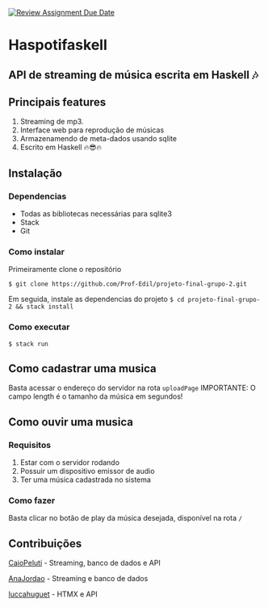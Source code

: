 [![Review Assignment Due Date](https://classroom.github.com/assets/deadline-readme-button-24ddc0f5d75046c5622901739e7c5dd533143b0c8e959d652212380cedb1ea36.svg)](https://classroom.github.com/a/hiWa6Cqc)

# Haspotifaskell
## API de streaming de música escrita em Haskell 🎶
## Principais features 
1. Streaming de mp3.
2. Interface web para reprodução de músicas
3. Armazenamendo de meta-dados usando sqlite
4. Escrito em Haskell 🔥😎🔥

## Instalação
### Dependencias
- Todas as bibliotecas necessárias para sqlite3
- Stack
- Git

### Como instalar
Primeiramente clone o repositório

`$ git clone https://github.com/Prof-Edil/projeto-final-grupo-2.git`

Em seguida, instale as dependencias do projeto
`$ cd projeto-final-grupo-2 && stack install`

### Como executar

`$ stack run`

## Como cadastrar uma musica
Basta acessar o endereço do servidor na rota `uploadPage`
IMPORTANTE: O campo length é o tamanho da música em segundos!

## Como ouvir uma musica
### Requisitos
1. Estar com o servidor rodando
2. Possuir um dispositivo emissor de audio
3. Ter uma música cadastrada no sistema
### Como fazer
Basta clicar no botão de play da música desejada, disponível na rota `/`

## Contribuições
[CaioPeluti](https://github.com/CPeluti) - Streaming, banco de dados e API

[AnaJordao](https://github.com/AnaJordao) - Streaming e banco de dados

[luccahuguet](https://github.com/luccahuguet) - HTMX e API

